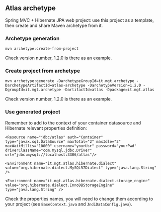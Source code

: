 ## Atlas archetype
Spring MVC + Hibernate JPA web project: use this project as a template, then 
create and share Maven archetype from it.

### Archetype generation
`mvn archetype:create-from-project`

Check version number, 1.2.0 is there as an example.

### Create project from archetype
`mvn archetype:generate -DarchetypeGroupId=it.mgt.archetype -DarchetypeArtifactId=atlas-archetype -DarchetypeVersion=1.2.0
-DgroupId=it.mgt.archetype -DartifactId=atlas -Dpackage=it.mgt.atlas`

Check version number, 1.2.0 is there as an example.

### Use generated project
Remember to add to the context of your container datasource and Hibernate 
relevant properties definition:

`<Resource name="jdbc/atlas" auth="Container" type="javax.sql.DataSource"
    maxTotal="2" maxIdle="2" maxWaitMillis="10000"
    username="yourUsr" password="yourPwd" driverClassName="com.mysql.jdbc.Driver"
    url="jdbc:mysql://localhost:3306/atlas"/>`

`<Environment name="it.mgt.atlas.hibernate.dialect" value="org.hibernate.dialect.MySQL57Dialect" type="java.lang.String" />`

`<Environment name="it.mgt.atlas.hibernate.dialect.storage_engine" value="org.hibernate.dialect.InnoDBStorageEngine" type="java.lang.String" />`

Check the properties names, you will need to change them according to your
project (see `BaseContext.java` and `JndiDataConfig.java`).
